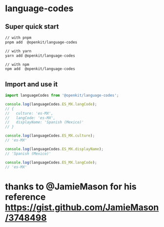 # language-codes

## Super quick start

```sh
// with pnpm
pnpm add  @openkit/language-codes

// with yarn
yarn add @openkit/language-codes

// with npm
npm add  @openkit/language-codes
```

## Import and use it

```ts
import languageCodes from '@openkit/language-codes';

console.log(languageCodes.ES_MX.langCode);
// {
//   culture: 'es-MX',
//   langCode: 'es-MX',
//   displayName: 'Spanish (Mexico)'
// }

console.log(languageCodes.ES_MX.culture);
// 'es-MX'

console.log(languageCodes.ES_MX.displayName);
// 'Spanish (Mexico)'

console.log(languageCodes.ES_MX.langCode);
// 'es-MX'
```

# thanks to @JamieMason for his reference https://gist.github.com/JamieMason/3748498
